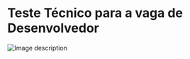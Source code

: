 
# Teste Técnico para a vaga de Desenvolvedor
![Image description](https://github.com/mantunesribeiro38/test-dev/my-food.jpg)

